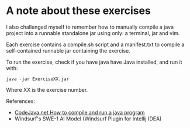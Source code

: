 # A note about these exercises

I also challenged myself to remember how to manually compile a java project into a runnable standalone jar using only: a terminal, jar and vim. 

Each exercise contains a compile.sh script and a manifest.txt to compile a self-contained runnable jar containing the exercise.

To run the exercise, check if you have java have Java installed, and run it with:

`java -jar ExerciseXX.jar`

Where XX is the exercise number.

References:
- [CodeJava.net How to compile and run a java program](https://www.codejava.net/java-core/tools/how-to-compile-package-and-run-a-java-program-using-command-line-tools-javac-jar-and-java)
- Windsurf's SWE-1 AI Model (Windsurf Plugin for Intellij IDEA)
